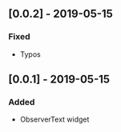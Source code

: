 ## [0.0.2] - 2019-05-15

### Fixed
* Typos

## [0.0.1] - 2019-05-15

### Added
* ObserverText widget
